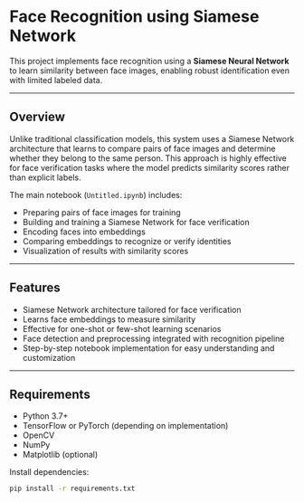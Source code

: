 # Face Recognition using Siamese Network

This project implements face recognition using a **Siamese Neural Network** to learn similarity between face images, enabling robust identification even with limited labeled data.

---

## Overview

Unlike traditional classification models, this system uses a Siamese Network architecture that learns to compare pairs of face images and determine whether they belong to the same person. This approach is highly effective for face verification tasks where the model predicts similarity scores rather than explicit labels.

The main notebook (`Untitled.ipynb`) includes:

- Preparing pairs of face images for training
- Building and training a Siamese Network for face verification
- Encoding faces into embeddings
- Comparing embeddings to recognize or verify identities
- Visualization of results with similarity scores

---

## Features

- Siamese Network architecture tailored for face verification
- Learns face embeddings to measure similarity
- Effective for one-shot or few-shot learning scenarios
- Face detection and preprocessing integrated with recognition pipeline
- Step-by-step notebook implementation for easy understanding and customization

---

## Requirements

- Python 3.7+
- TensorFlow or PyTorch (depending on implementation)
- OpenCV
- NumPy
- Matplotlib (optional)

Install dependencies:

```bash
pip install -r requirements.txt
